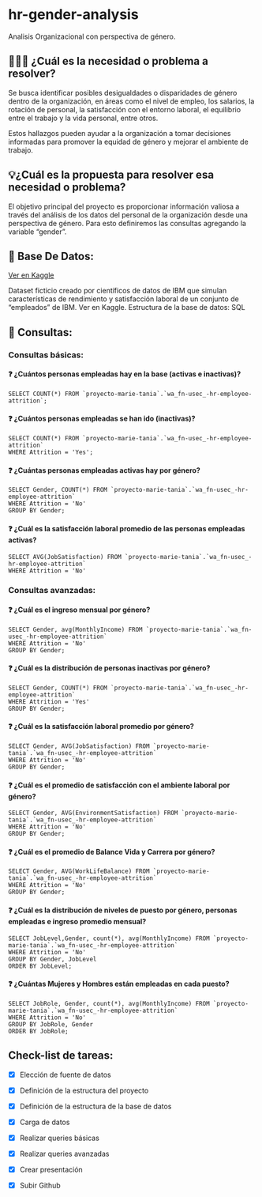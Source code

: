 # hr-gender-analysis
Analisis Organizacional con perspectiva de género.

## 🤷🏻‍♀️ ¿Cuál es la necesidad o problema a resolver? 
Se busca identificar posibles desigualdades o disparidades de género dentro de la organización, en áreas como el nivel de empleo, los salarios, la rotación de personal, la satisfacción con el entorno laboral, el equilibrio entre el trabajo y la vida personal, entre otros.

Estos hallazgos pueden ayudar a la organización a tomar decisiones informadas para promover la equidad de género y mejorar el ambiente de trabajo.

## 💡¿Cuál es la propuesta para resolver esa necesidad o problema? 
El objetivo principal del proyecto es proporcionar información valiosa a través del análisis de los datos del personal de la organización desde una perspectiva de género. Para esto definiremos las consultas agregando la variable “gender”.

## 💾 Base De Datos:
[Ver en Kaggle](https://www.kaggle.com/datasets/pavansubhasht/ibm-hr-analytics-attrition-dataset "Ver en Kaggle")

Dataset ficticio creado por científicos de datos de IBM que simulan características de rendimiento y satisfacción laboral de un conjunto de “empleados” de IBM.
Ver en Kaggle.
Estructura de la base de datos: SQL

## 🔮 Consultas:
### Consultas básicas:
#### ❓ ¿Cuántos personas empleadas hay en la base (activas e inactivas)?
    SELECT COUNT(*) FROM `proyecto-marie-tania`.`wa_fn-usec_-hr-employee-attrition`;

#### ❓ ¿Cuántos personas empleadas se han ido (inactivas)?
    SELECT COUNT(*) FROM `proyecto-marie-tania`.`wa_fn-usec_-hr-employee-attrition`
    WHERE Attrition = 'Yes';

#### ❓ ¿Cuántas personas empleadas activas hay por género?
    SELECT Gender, COUNT(*) FROM `proyecto-marie-tania`.`wa_fn-usec_-hr-employee-attrition`
    WHERE Attrition = 'No'
    GROUP BY Gender;

#### ❓ ¿Cuál es la satisfacción laboral promedio de las personas empleadas activas?
    SELECT AVG(JobSatisfaction) FROM `proyecto-marie-tania`.`wa_fn-usec_-hr-employee-attrition`
    WHERE Attrition = 'No'



### Consultas avanzadas:
#### ❓ ¿Cuál es el ingreso mensual por género?
    SELECT Gender, avg(MonthlyIncome) FROM `proyecto-marie-tania`.`wa_fn-usec_-hr-employee-attrition`
    WHERE Attrition = 'No'
    GROUP BY Gender;

#### ❓ ¿Cuál es la distribución de personas inactivas por género?
    SELECT Gender, COUNT(*) FROM `proyecto-marie-tania`.`wa_fn-usec_-hr-employee-attrition`
    WHERE Attrition = 'Yes'
    GROUP BY Gender;

#### ❓ ¿Cuál es la satisfacción laboral promedio por género?
    SELECT Gender, AVG(JobSatisfaction) FROM `proyecto-marie-tania`.`wa_fn-usec_-hr-employee-attrition`
    WHERE Attrition = 'No'
    GROUP BY Gender;

#### ❓ ¿Cuál es el promedio de satisfacción con el ambiente laboral por género?
    SELECT Gender, AVG(EnvironmentSatisfaction) FROM `proyecto-marie-tania`.`wa_fn-usec_-hr-employee-attrition`
    WHERE Attrition = 'No'
    GROUP BY Gender;

#### ❓ ¿Cuál es el promedio de Balance Vida y Carrera por género?
    SELECT Gender, AVG(WorkLifeBalance) FROM `proyecto-marie-tania`.`wa_fn-usec_-hr-employee-attrition`
    WHERE Attrition = 'No'
    GROUP BY Gender;

#### ❓ ¿Cuál es la distribución de niveles de puesto por género, personas empleadas e ingreso promedio mensual?
    SELECT JobLevel,Gender, count(*), avg(MonthlyIncome) FROM `proyecto-marie-tania`.`wa_fn-usec_-hr-employee-attrition`
    WHERE Attrition = 'No'
    GROUP BY Gender, JobLevel
    ORDER BY JobLevel;

#### ❓ ¿Cuántas Mujeres y Hombres están empleadas en cada puesto?
    SELECT JobRole, Gender, count(*), avg(MonthlyIncome) FROM `proyecto-marie-tania`.`wa_fn-usec_-hr-employee-attrition`
    WHERE Attrition = 'No'
    GROUP BY JobRole, Gender
    ORDER BY JobRole;


## Check-list de tareas:
- [x] Elección de fuente de datos
- [x] Definición de la estructura del proyecto
- [x] Definición de la estructura de la base de datos
- [x] Carga de datos
- [x] Realizar queries básicas
- [x] Realizar queries avanzadas
- [x] Crear presentación
- [x] Subir Github


